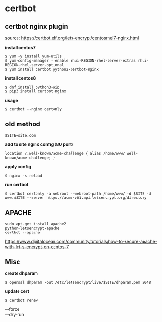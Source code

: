 certbot
=======

## certbot nginx plugin 
source: https://certbot.eff.org/lets-encrypt/centosrhel7-nginx.html

**install centos7**
```
$ yum -y install yum-utils
$ yum-config-manager --enable rhui-REGION-rhel-server-extras rhui-REGION-rhel-server-optional
$ yum install certbot python2-certbot-nginx
```
**install centos8**
```
$ dnf install python3-pip
$ pip3 install certbot-nginx
```
**usage**
```
$ certbot --nginx certonly
```
## old method

    $SITE=site.com

**add to site nginx config (80 port)**

    location /.well-known/acme-challenge { alias /home/www/.well-known/acme-challenge; }
**apply config**

    $ nginx -s reload

**run certbot**

    $ certbot certonly -a webroot --webroot-path /home/www/ -d $SITE -d www.$SITE --server https://acme-v01.api.letsencrypt.org/directory


## APACHE
```
sudo apt-get install apache2 
python-letsencrypt-apache
certbot --apache
```
https://www.digitalocean.com/community/tutorials/how-to-secure-apache-with-let-s-encrypt-on-centos-7
## Misc
**create dhparam**  

    $ openssl dhparam -out /etc/letsencrypt/live/$SITE/dhparam.pem 2048

**update cert**

    $ certbot renew
    
--force  
--dry-run